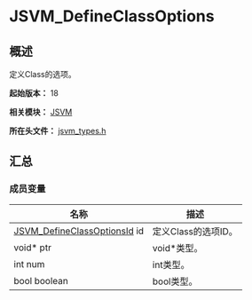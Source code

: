 # JSVM_DefineClassOptions

## 概述

定义Class的选项。

**起始版本：** 18

**相关模块：** [JSVM](capi-jsvm.md)

**所在头文件：** [jsvm_types.h](capi-jsvm-types-h.md)

## 汇总

### 成员变量

| 名称                                                                            | 描述            |
|-------------------------------------------------------------------------------|---------------|
| [JSVM_DefineClassOptionsId](capi-jsvm-types-h.md#jsvm_defineclassoptionsid) id | 定义Class的选项ID。 |
| void* ptr   | void*类型。      |
| int num      | int类型。        |
| bool boolean   | bool类型。            |


